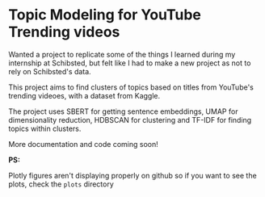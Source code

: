 # Topic Modeling for YouTube Trending videos

Wanted a project to replicate some of the things I learned during my internship at Schibsted, but felt like I had to make a new project as not to rely on Schibsted's data.

This project aims to find clusters of topics based on titles from YouTube's trending videoes, with a dataset from Kaggle.

The project uses SBERT for getting sentence embeddings, UMAP for dimensionality reduction, HDBSCAN for clustering and TF-IDF for finding topics within clusters.

More documentation and code coming soon!

**PS:**

Plotly figures aren't displaying properly on github so if you want to see the plots, check the `plots` directory